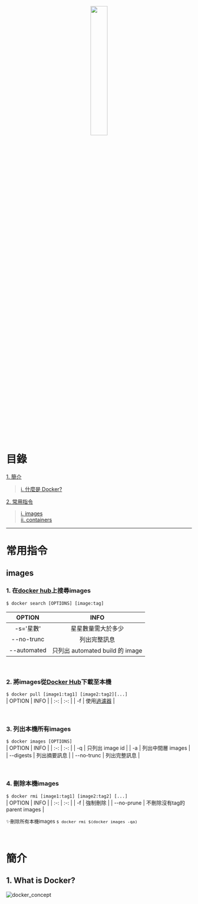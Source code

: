 <div align=center><img src="https://www.docker.com/sites/default/files/social/docker_facebook_share.png" style="width:30%"></div>

# 目錄
[1. 簡介](#concept)
> [i. 什麼是 Docker?](#what-is-docker)

[2. 常用指令](#command)
> [i. images](#images)  
> [ii. containers](#containers)
***

# <span id="command">常用指令</span>

## <span id='images'>images</span>

### 1.  在[docker hub](https://hub.docker.com/)上搜尋images
`$ docker search [OPTIONS] [image:tag]`

| OPTION | INFO |
| :-: | :-: |
| -s='星數' | 星星數量需大於多少 |
| --no-trunc | 列出完整訊息 |
| --automated | 只列出 automated build 的 image |

<br>

### 2. 將images從[Docker Hub](https://hub.docker.com/)下載至本機
`$ docker pull [image1:tag1] [image2:tag2][...]`  
| OPTION | INFO |
| :-: | :-: |
| -f | 使用[過濾器](https://docs.docker.com/engine/api/v1.40/#operation/ImageList) |

<br>  

### 3. 列出本機所有images
`$ docker images [OPTIONS]`  
| OPTION | INFO |
| :-: | :-: |
| -q | 只列出 image id |
| -a | 列出中間層 images |
| --digests | 列出摘要訊息 |
| --no-trunc | 列出完整訊息 |

<br>

### 4. 刪除本機images
`$ docker rmi [image1:tag1] [image2:tag2] [...]`  
| OPTION | INFO |
| :-: | :-: |
| -f | 強制刪除 |
| --no-prune | 不刪除沒有tag的parent images |

<font size=2>:sparkles:刪除所有本機images
`$ docker rmi $(docker images -qa)`
</font>

<br>


# <span id="concept">簡介</span>
## 1. <span id="what-is-docker">What is Docker?</span>

   
![docker_concept](https://hackernoon.com/images/4x5x32di.jpg)




